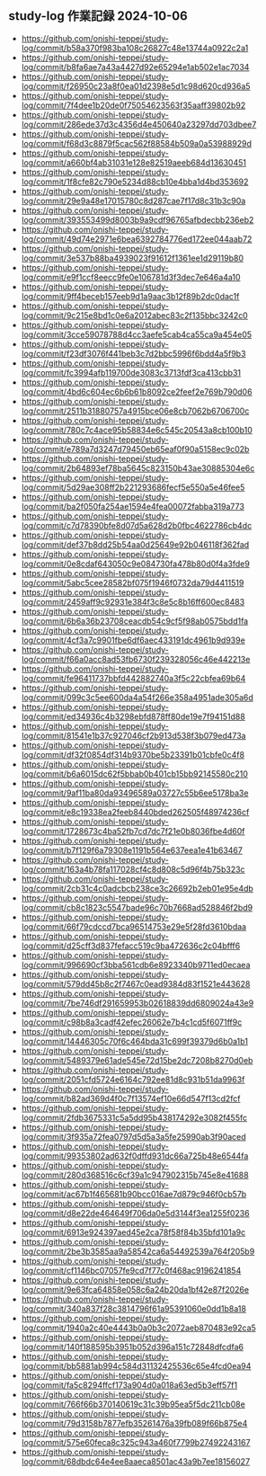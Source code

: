 ## study-log 作業記録 2024-10-06
- https://github.com/onishi-teppei/study-log/commit/b58a370f983ba108c26827c48e13744a0922c2a1 <br>
- https://github.com/onishi-teppei/study-log/commit/b8fa6ae7a43a4427d92e65294e1ab502e1ac7034 <br>
- https://github.com/onishi-teppei/study-log/commit/f26950c23a8f0ea01d2398e5d1c98d620cd936a5 <br>
- https://github.com/onishi-teppei/study-log/commit/7f4dee1b20de0f75054623563f35aaff39802b92 <br>
- https://github.com/onishi-teppei/study-log/commit/286ede37d3c4356d4e450640a23297dd703dbee7 <br>
- https://github.com/onishi-teppei/study-log/commit/f68d3c8879f5cac562f88584b509a0a53988929d <br>
- https://github.com/onishi-teppei/study-log/commit/a660bf4ab31031e128e82519aeeb684d13630451 <br>
- https://github.com/onishi-teppei/study-log/commit/1f8cfe82c790e5234d88cb10e4bba1d4bd353692 <br>
- https://github.com/onishi-teppei/study-log/commit/29e9a48e17015780c8d287cae7f17d8c31b3c90a <br>
- https://github.com/onishi-teppei/study-log/commit/393553499d8003b9a9cdf96765afbdecbb236eb2 <br>
- https://github.com/onishi-teppei/study-log/commit/49d74e2971e6bea6392784776ed172ee044aab72 <br>
- https://github.com/onishi-teppei/study-log/commit/3e537b88ba4939023f91612f1361ee1d29119b80 <br>
- https://github.com/onishi-teppei/study-log/commit/e9f1ccf8eecc9fe0e106781d3f3dec7e646a4a10 <br>
- https://github.com/onishi-teppei/study-log/commit/9ff4beceb157eeb9d1a9aac3b12f89b2dc0dac1f <br>
- https://github.com/onishi-teppei/study-log/commit/9c215e8bd1c0e6a2012abec83c2f135bbc3242c0 <br>
- https://github.com/onishi-teppei/study-log/commit/3cce59078788d4cc3aefe5cab4ca55ca9a454e05 <br>
- https://github.com/onishi-teppei/study-log/commit/f23df3076f441beb3c7d2bbc5996f6bdd4a5f9b3 <br>
- https://github.com/onishi-teppei/study-log/commit/fc3994afb119700de3083c3713fdf3ca413cbb31 <br>
- https://github.com/onishi-teppei/study-log/commit/4bd6c604ec6b6b61b8092ce2feef2e769b790d06 <br>
- https://github.com/onishi-teppei/study-log/commit/2511b31880757a4915bce06e8cb7062b6706700c <br>
- https://github.com/onishi-teppei/study-log/commit/780c7c4ace95b58834e6c545c20543a8cb100b10 <br>
- https://github.com/onishi-teppei/study-log/commit/e789a7d3247d79450eb65eaf0f90a5158ec9c02b <br>
- https://github.com/onishi-teppei/study-log/commit/2b64893ef78ba5645c823150b43ae30885304e6c <br>
- https://github.com/onishi-teppei/study-log/commit/5d29ae308ff2b221293686fecf5e550a5e46fee5 <br>
- https://github.com/onishi-teppei/study-log/commit/ba2f050fa254ae1594e4fea00072fabba319a773 <br>
- https://github.com/onishi-teppei/study-log/commit/c7d78390bfe8d07d5a628d2b0fbc4622786cb4dc <br>
- https://github.com/onishi-teppei/study-log/commit/def37b8dd25b54aa0d25649e92b046118f362fad <br>
- https://github.com/onishi-teppei/study-log/commit/0e8cdaf643050c9e084730fa478b80d0f4a3fde9 <br>
- https://github.com/onishi-teppei/study-log/commit/5abc5cee28582bf075f1946f0732da79d4411519 <br>
- https://github.com/onishi-teppei/study-log/commit/2459aff9c92931e384f3c8e5c8b16ff600ec8483 <br>
- https://github.com/onishi-teppei/study-log/commit/6b6a36b23708ceacdb54c9cf5f98ab0575bdd1fa <br>
- https://github.com/onishi-teppei/study-log/commit/4cf3a7c9901fbe6df6aec433191dc4961b9d939e <br>
- https://github.com/onishi-teppei/study-log/commit/f66a0acc8ad53fb6730f239328056c46e442213e <br>
- https://github.com/onishi-teppei/study-log/commit/fe96411737bbfd442882740a3f5c22cbfea69b64 <br>
- https://github.com/onishi-teppei/study-log/commit/099c3c5ee600da4a54f266e358a4951ade305a6d <br>
- https://github.com/onishi-teppei/study-log/commit/ed34936c4b3298ebfd878ff80de19e7f94151d88 <br>
- https://github.com/onishi-teppei/study-log/commit/81541e1b37c927046cf2b913d538f3b079ed473a <br>
- https://github.com/onishi-teppei/study-log/commit/df32f0854df314b9370be5b23391b01cbfe0c4f8 <br>
- https://github.com/onishi-teppei/study-log/commit/b6a6015dc62f5bbab0b401cb15bb92145580c210 <br>
- https://github.com/onishi-teppei/study-log/commit/9af11ba80da93496589a03727c55b6ee5178ba3e <br>
- https://github.com/onishi-teppei/study-log/commit/e8c19338ea2feeb8440bded262505f48974236cf <br>
- https://github.com/onishi-teppei/study-log/commit/1728673c4ba52fb7cd7dc7f21e0b8036fbe4d60f <br>
- https://github.com/onishi-teppei/study-log/commit/b7f129f6a79308e1191b564e637eea1e41b63467 <br>
- https://github.com/onishi-teppei/study-log/commit/163a4b78fa117028cf4c8d808c5d96f4b75b323c <br>
- https://github.com/onishi-teppei/study-log/commit/2cb31c4c0adcbcb238ce3c26692b2eb01e95e4db <br>
- https://github.com/onishi-teppei/study-log/commit/cb8c1823c5547bade96c70b7668ad528846f2bd9 <br>
- https://github.com/onishi-teppei/study-log/commit/66f79cdccd7bca96514753e29e5f28fd3610bdaa <br>
- https://github.com/onishi-teppei/study-log/commit/d25cff3d837fefacc519c9ba472636c2c04bfff6 <br>
- https://github.com/onishi-teppei/study-log/commit/996690cf3bba561cdb6e8923340b9711ed0ecaea <br>
- https://github.com/onishi-teppei/study-log/commit/579dd45b8c2f7467c0ead9384d83f1521e443628 <br>
- https://github.com/onishi-teppei/study-log/commit/7be746df291659953b02618839dd6809024a43e9 <br>
- https://github.com/onishi-teppei/study-log/commit/c98b8a3cadf42efec26062e7b4c1cd5f6071ff9c <br>
- https://github.com/onishi-teppei/study-log/commit/14446305c70f6c464bda31c699f39379d6b0a1b1 <br>
- https://github.com/onishi-teppei/study-log/commit/5489379e61ade545e72d15be2dc7208b8270d0eb <br>
- https://github.com/onishi-teppei/study-log/commit/2051cfd5724e6164c792ee81d8c931b51da9963f <br>
- https://github.com/onishi-teppei/study-log/commit/b82ad369d4f0c7f13574ef10e66d547f13cd2fcf <br>
- https://github.com/onishi-teppei/study-log/commit/2fdb3675331c5a5dd95b438174292e3082f455fc <br>
- https://github.com/onishi-teppei/study-log/commit/3f935a72fea0797d5d5a3a5fe25990ab3f90aced <br>
- https://github.com/onishi-teppei/study-log/commit/99353802ad632f0dffd931dc66a725b48e6544fa <br>
- https://github.com/onishi-teppei/study-log/commit/280d368516c6cf39a1c947902315b745e8e41688 <br>
- https://github.com/onishi-teppei/study-log/commit/ac67b1f465681b90bcc016ae7d879c946f0cb57b <br>
- https://github.com/onishi-teppei/study-log/commit/d8e22de464649f706da0e5d3144f3ea1255f0236 <br>
- https://github.com/onishi-teppei/study-log/commit/6913e924397aed45e2ca78f58f84b35bfd101a9c <br>
- https://github.com/onishi-teppei/study-log/commit/2be3b3585aa9a58542ca6a54492539a764f205b9 <br>
- https://github.com/onishi-teppei/study-log/commit/cf1146bc07057fe9cd7f77c0f468ac9196241854 <br>
- https://github.com/onishi-teppei/study-log/commit/9e63fca64858e058c6a24b20da1bf42e87f2026e <br>
- https://github.com/onishi-teppei/study-log/commit/340a837f28c3814796f61a95391060e0dd1b8a18 <br>
- https://github.com/onishi-teppei/study-log/commit/1940a2c40e4443b0a0b3c2072aeb870483e92ca5 <br>
- https://github.com/onishi-teppei/study-log/commit/140f188595b3951b052d396a151c72848dfcdfa6 <br>
- https://github.com/onishi-teppei/study-log/commit/bb5881ab994c584d31132425536c65e4fcd0ea94 <br>
- https://github.com/onishi-teppei/study-log/commit/fa5c8294ffcf173a904d0a018a63ed5b3eff57f1 <br>
- https://github.com/onishi-teppei/study-log/commit/766f66b370140619c31c39b95ea5f5dc211cb08e <br>
- https://github.com/onishi-teppei/study-log/commit/79d3158b7877efb35261476a39fb089f66b875e4 <br>
- https://github.com/onishi-teppei/study-log/commit/575e60feca8c325c943a460f7799b27492243167 <br>
- https://github.com/onishi-teppei/study-log/commit/68dbdc64e4ee8aaeca8501ac43a9b7ee18156027 <br>

